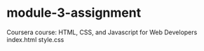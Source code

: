 # module-3-assignment
Coursera course: HTML, CSS, and Javascript for Web Developers
index.html
style.css
